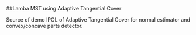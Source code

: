##Lamba MST using Adaptive Tangential Cover

Source of demo IPOL of Adaptive Tangential Cover for normal estimator and convex/concave parts detector.

